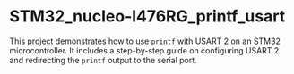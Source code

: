 # STM32_nucleo-l476RG_printf_usart
This project demonstrates how to use `printf` with USART 2 on an STM32 microcontroller. It includes a step-by-step guide on configuring USART 2 and redirecting the `printf` output to the serial port.

